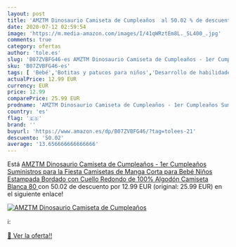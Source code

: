 ```yaml
---
layout: post
title: 'AMZTM Dinosaurio Camiseta de Cumpleaños  al 50.02 % de descuento'
date: 2020-07-12 02:59:54
image: 'https://m.media-amazon.com/images/I/41qWRztEm8L._SL400_.jpg'
comments: true
category: ofertas
author: 'tole.es'
slug: 'B07ZVBFG46-es AMZTM Dinosaurio Camiseta de Cumpleaños - 1er Cumpleaños...'
sku: 'B07ZVBFG46-es'
tags: [ 'Bebé','Botitas y patucos para niños','Desarrollo de habilidades motoras','Juguetes','Juguetes para Bebés y primera infancia','Juguetes para apilar y encajar','Juguetes y juegos','Lactancia y alimentación','Recipientes para comida','Zapatos','Zapatos para bebés','Zapatos para niños','Zapatos y complementos','bebé', ]
actualPrice: 12.99 EUR
currency: EUR
price: 12.99
comparePrice: 25.99 EUR
prodname: 'AMZTM Dinosaurio Camiseta de Cumpleaños - 1er Cumpleaños Suministros para la Fiesta Camisetas de Manga Corta para Bebé Niños Estampada Bordado con Cuello Redondo de 100% Algodón Camiseta  Blanca  80 '
country: 'es'
flag: '🇪🇸'
brand: ''
buyurl: 'https://www.amazon.es/dp/B07ZVBFG46/?tag=tolees-21'
descuento: '50.02'
average: '13.656666666666666'
---
```


Está [AMZTM Dinosaurio Camiseta de Cumpleaños - 1er Cumpleaños Suministros para la Fiesta Camisetas de Manga Corta para Bebé Niños Estampada Bordado con Cuello Redondo de 100% Algodón Camiseta  Blanca  80 ](https://www.amazon.es/dp/B07ZVBFG46/?tag=tolees-21) con 50.02 de descuento por 12.99 EUR (original: 25.99 EUR) en el siguiente enlace!

[![AMZTM Dinosaurio Camiseta de Cumpleaños ](https://m.media-amazon.com/images/I/41qWRztEm8L._SL400_.jpg)](https://www.amazon.es/dp/B07ZVBFG46/?tag=tolees-21)

ℹ️:


[🛒 Ver la oferta!!](https://www.amazon.es/dp/B07ZVBFG46/?tag=tolees-21)
